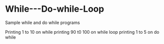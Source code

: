 # While---Do-while-Loop
Sample while and do while programs

Printing 1 to 10 on while
printing 90 t0 100 on while loop
printing 1 to 5 on do while
